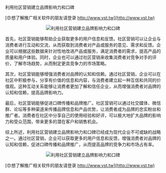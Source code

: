 利用社区营销建立品牌影响力和口碑

[😍想了解推广相关软件的朋友请登录 http://www.vst.tw](http://www.vst.tw)

 <center><img src="https://vst.tw/MP4/tuiguang/png/2.png" alt="利用社区营销建立品牌影响力和口碑"></center>

首先，社区营销能够帮助企业获取更多的用户信息和反馈。社区营销可以让企业与消费者进行互动和交流，从而获取到消费者对产品或服务的意见、需求和反馈。企业可以根据这些数据来针对性地改进产品或服务，满足消费者的需求，提高产品的质量和用户体验。同时，企业也可以通过社区营销来收集消费者对竞争对手的评价，了解市场趋势，从而制定更具竞争力的市场策略。

其次，社区营销能够增强消费者对品牌的认知和信赖。通过社区营销，企业可以在社区中积极参与，分享有价值的信息和内容，与消费者建立起一种互信和共同的价值观。这种互动关系能够让消费者更加了解和信任企业，从而增强消费者对品牌的认知和信赖，提高品牌影响力。

最后，社区营销能够促进口碑传播和品牌推广。社区营销可以通过社交媒体、微信群、论坛等多种渠道来传播品牌信息和产品优势，让消费者成为品牌的忠实粉丝和推广者。消费者在社区中分享自己的使用经验和好评，可以极大地扩大品牌的影响力和受众范围，带来更多的潜在客户和销售机会。

综上所述，利用社区营销建立品牌影响力和口碑已经成为现代企业不可或缺的战略之一。通过社区营销，企业可以获取更多的用户信息和反馈，增强消费者对品牌的认知和信赖，促进口碑传播和品牌推广，从而提高品牌的竞争力和市场占有率。

 <center><img src="https://vst.tw/MP4/tuiguang/png/6.png" alt="利用社区营销建立品牌影响力和口碑"></center>

[😍想了解推广相关软件的朋友请登录 http://www.vst.tw](http://www.vst.tw)



